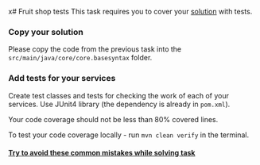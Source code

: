 x# Fruit shop tests
This task requires you to cover your [solution](https://github.com/mate-academy/jv-fruit-shop) with tests. 
### Copy your solution
Please copy the code from the previous task into the `src/main/java/core/core.basesyntax` folder.
### Add tests for your services
Create test classes and tests for checking the work of each of your services. 
Use JUnit4 library (the dependency is already in `pom.xml`).

Your code coverage should not be less than 80% covered lines.

To test your code coverage locally - run `mvn clean verify` in the terminal.
#### [Try to avoid these common mistakes while solving task](https://mate-academy.github.io/jv-program-common-mistakes/java-core/solid/fruit-shop-tests)
